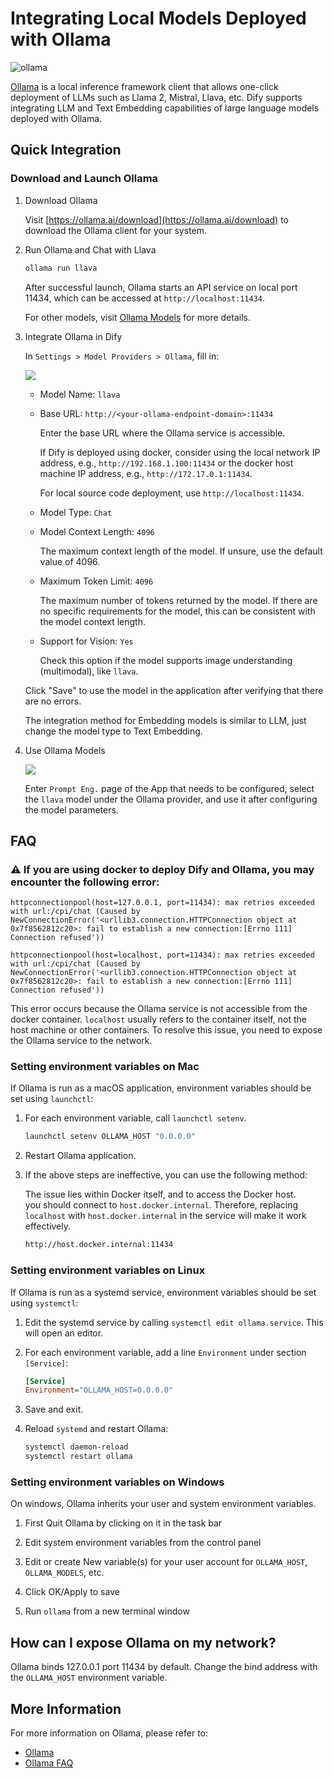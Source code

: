 # Integrating Local Models Deployed with Ollama

![ollama](../../.gitbook/assets/ollama.png)

[Ollama](https://github.com/jmorganca/ollama) is a local inference framework client that allows one-click deployment of LLMs such as Llama 2, Mistral, Llava, etc.
Dify supports integrating LLM and Text Embedding capabilities of large language models deployed with Ollama.

## Quick Integration

### Download and Launch Ollama

1. Download Ollama

   Visit [https://ollama.ai/download](https://ollama.ai/download) to download the Ollama client for your system.

2. Run Ollama and Chat with Llava

    ```bash
    ollama run llava
    ```

    After successful launch, Ollama starts an API service on local port 11434, which can be accessed at `http://localhost:11434`.

    For other models, visit [Ollama Models](https://ollama.ai/library) for more details.

3. Integrate Ollama in Dify

   In `Settings > Model Providers > Ollama`, fill in:

   ![](../../.gitbook/assets/ollama-config-en.png)

   - Model Name: `llava`
   
   - Base URL: `http://<your-ollama-endpoint-domain>:11434`
   
     Enter the base URL where the Ollama service is accessible.
   
     If Dify is deployed using docker, consider using the local network IP address, e.g., `http://192.168.1.100:11434` or the docker host machine IP address, e.g., `http://172.17.0.1:11434`.
   
     For local source code deployment, use `http://localhost:11434`.

   - Model Type: `Chat`

   - Model Context Length: `4096`
   
     The maximum context length of the model. If unsure, use the default value of 4096.
   
   - Maximum Token Limit: `4096`
   
     The maximum number of tokens returned by the model. If there are no specific requirements for the model, this can be consistent with the model context length.

   - Support for Vision: `Yes`
   
     Check this option if the model supports image understanding (multimodal), like `llava`.

   Click "Save" to use the model in the application after verifying that there are no errors.

   The integration method for Embedding models is similar to LLM, just change the model type to Text Embedding.

4. Use Ollama Models

    ![](../../.gitbook/assets/ollama-use-model-en.png)

    Enter `Prompt Eng.` page of the App that needs to be configured, select the `llava` model under the Ollama provider, and use it after configuring the model parameters.

## FAQ

### ⚠️ If you are using docker to deploy Dify and Ollama, you may encounter the following error:

```
httpconnectionpool(host=127.0.0.1, port=11434): max retries exceeded with url:/cpi/chat (Caused by NewConnectionError('<urllib3.connection.HTTPConnection object at 0x7f8562812c20>: fail to establish a new connection:[Errno 111] Connection refused'))

httpconnectionpool(host=localhost, port=11434): max retries exceeded with url:/cpi/chat (Caused by NewConnectionError('<urllib3.connection.HTTPConnection object at 0x7f8562812c20>: fail to establish a new connection:[Errno 111] Connection refused'))
```

This error occurs because the Ollama service is not accessible from the docker container. `localhost` usually refers to the container itself, not the host machine or other containers. To resolve this issue, you need to expose the Ollama service to the network.

### Setting environment variables on Mac

If Ollama is run as a macOS application, environment variables should be set using `launchctl`:

1. For each environment variable, call `launchctl setenv`.

    ```bash
    launchctl setenv OLLAMA_HOST "0.0.0.0"
    ```

2. Restart Ollama application.

3. If the above steps are ineffective, you can use the following method:

    The issue lies within Docker itself, and to access the Docker host.  
    you should connect to `host.docker.internal`. Therefore, replacing `localhost` with `host.docker.internal` in the service will make it work effectively.

    ```bash
    http://host.docker.internal:11434
    ```

### Setting environment variables on Linux

If Ollama is run as a systemd service, environment variables should be set using `systemctl`:

1. Edit the systemd service by calling `systemctl edit ollama.service`. This will open an editor.

2. For each environment variable, add a line `Environment` under section `[Service]`:

    ```ini
    [Service]
    Environment="OLLAMA_HOST=0.0.0.0"
    ```

3. Save and exit.

4. Reload `systemd` and restart Ollama:

   ```bash
   systemctl daemon-reload
   systemctl restart ollama
   ```

### Setting environment variables on Windows

On windows, Ollama inherits your user and system environment variables.

1. First Quit Ollama by clicking on it in the task bar

2. Edit system environment variables from the control panel

3. Edit or create New variable(s) for your user account for `OLLAMA_HOST`, `OLLAMA_MODELS`, etc.

4. Click OK/Apply to save 

5. Run `ollama` from a new terminal window 


## How can I expose Ollama on my network?

Ollama binds 127.0.0.1 port 11434 by default. Change the bind address with the `OLLAMA_HOST` environment variable.

## More Information

For more information on Ollama, please refer to: 

- [Ollama](https://github.com/jmorganca/ollama)
- [Ollama FAQ](https://github.com/ollama/ollama/blob/main/docs/faq.md)
